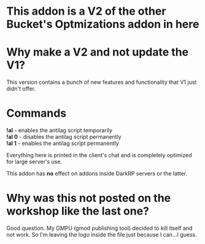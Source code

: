# This addon is a V2 of the other Bucket's Optmizations addon in here

# Why make a V2 and not update the V1?
This version contains a bunch of new features and functionality that V1 just didn't offer.

# Commands

**!al** - enables the antilag script temporarily     
**!al 0** - disables the antilag script permanently      
**!al 1** - enables the antilag script permanently     

Everything here is printed in the client's chat and is completely optimized for large server's use.     

This addon has **no** effect on addons inside DarkRP servers or the latter.    

# Why was this not posted on the workshop like the last one?
Good question. My GMPU (gmod publishing tool) decided to kill itself and not work. So I'm leaving the logo inside the file just because I can...I guess.